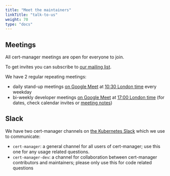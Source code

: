 ```yaml
---
title: "Meet the maintainers"
linkTitle: "talk-to-us"
weight: 70
type: "docs"
---
```


## Meetings

All cert-manager meetings are open for everyone to join.

To get invites you can subscribe to [our mailing list](https://groups.google.com/forum/#!forum/cert-manager-dev).

We have 2 regular repeating meetings:

* daily stand-up meetings [on Google Meet](https://meet.google.com/eum-fyvt-xpa) at [10:30 London time](http://www.thetimezoneconverter.com/?t=10:30&tz=Europe/London) every weekday
* bi-weekly developer meetings [on Google Meet](https://meet.google.com/abp-bwhk-wxc) at [17:00 London time](http://www.thetimezoneconverter.com/?t=17:00&tz=Europe/London) (for dates, check calendar invites or [meeting notes](https://docs.google.com/document/d/1Tc5t6ylY9dhXAan1OjOoldeaoys1Yh4Ir710ATfBa5U))

## Slack

We have two cert-manager channels on [the Kubernetes Slack](https://slack.k8s.io) which we use to communicate:

* `cert-manager`: a general channel for all users of cert-manager; use this one for any usage related questions.
* `cert-manager-dev`: a channel for collaboration between cert-manager contributors and maintainers; please only use this for code related questions
